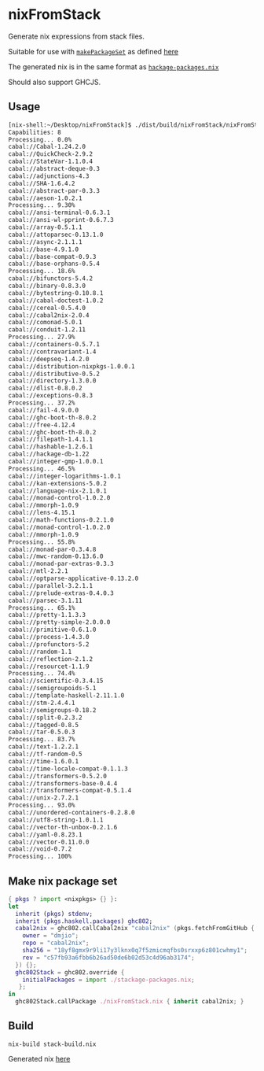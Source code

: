 # nixFromStack
Generate nix expressions from stack files.

Suitable for use with [`makePackageSet`](https://github.com/NixOS/nixpkgs/blob/master/pkgs/development/haskell-modules/lib.nix#L4)
as defined [here](https://github.com/NixOS/nixpkgs/blob/master/pkgs/development/haskell-modules/default.nix#L15)

The generated nix is in the same format as [`hackage-packages.nix`](https://github.com/NixOS/nixpkgs/blob/master/pkgs/development/haskell-modules/hackage-packages.nix)

Should also support GHCJS.

## Usage
```bash
[nix-shell:~/Desktop/nixFromStack]$ ./dist/build/nixFromStack/nixFromStack --no-check --no-haddock +RTS -N > stackage-packages.nix
Capabilities: 8
Processing... 0.0%
cabal://Cabal-1.24.2.0
cabal://QuickCheck-2.9.2
cabal://StateVar-1.1.0.4
cabal://abstract-deque-0.3
cabal://adjunctions-4.3
cabal://SHA-1.6.4.2
cabal://abstract-par-0.3.3
cabal://aeson-1.0.2.1
Processing... 9.30%
cabal://ansi-terminal-0.6.3.1
cabal://ansi-wl-pprint-0.6.7.3
cabal://array-0.5.1.1
cabal://attoparsec-0.13.1.0
cabal://async-2.1.1.1
cabal://base-4.9.1.0
cabal://base-compat-0.9.3
cabal://base-orphans-0.5.4
Processing... 18.6%
cabal://bifunctors-5.4.2
cabal://binary-0.8.3.0
cabal://bytestring-0.10.8.1
cabal://cabal-doctest-1.0.2
cabal://cereal-0.5.4.0
cabal://cabal2nix-2.0.4
cabal://comonad-5.0.1
cabal://conduit-1.2.11
Processing... 27.9%
cabal://containers-0.5.7.1
cabal://contravariant-1.4
cabal://deepseq-1.4.2.0
cabal://distribution-nixpkgs-1.0.0.1
cabal://distributive-0.5.2
cabal://directory-1.3.0.0
cabal://dlist-0.8.0.2
cabal://exceptions-0.8.3
Processing... 37.2%
cabal://fail-4.9.0.0
cabal://ghc-boot-th-8.0.2
cabal://free-4.12.4
cabal://ghc-boot-th-8.0.2
cabal://filepath-1.4.1.1
cabal://hashable-1.2.6.1
cabal://hackage-db-1.22
cabal://integer-gmp-1.0.0.1
Processing... 46.5%
cabal://integer-logarithms-1.0.1
cabal://kan-extensions-5.0.2
cabal://language-nix-2.1.0.1
cabal://monad-control-1.0.2.0
cabal://mmorph-1.0.9
cabal://lens-4.15.1
cabal://math-functions-0.2.1.0
cabal://monad-control-1.0.2.0
cabal://mmorph-1.0.9
Processing... 55.8%
cabal://monad-par-0.3.4.8
cabal://mwc-random-0.13.6.0
cabal://monad-par-extras-0.3.3
cabal://mtl-2.2.1
cabal://optparse-applicative-0.13.2.0
cabal://parallel-3.2.1.1
cabal://prelude-extras-0.4.0.3
cabal://parsec-3.1.11
Processing... 65.1%
cabal://pretty-1.1.3.3
cabal://pretty-simple-2.0.0.0
cabal://primitive-0.6.1.0
cabal://process-1.4.3.0
cabal://profunctors-5.2
cabal://random-1.1
cabal://reflection-2.1.2
cabal://resourcet-1.1.9
Processing... 74.4%
cabal://scientific-0.3.4.15
cabal://semigroupoids-5.1
cabal://template-haskell-2.11.1.0
cabal://stm-2.4.4.1
cabal://semigroups-0.18.2
cabal://split-0.2.3.2
cabal://tagged-0.8.5
cabal://tar-0.5.0.3
Processing... 83.7%
cabal://text-1.2.2.1
cabal://tf-random-0.5
cabal://time-1.6.0.1
cabal://time-locale-compat-0.1.1.3
cabal://transformers-0.5.2.0
cabal://transformers-base-0.4.4
cabal://transformers-compat-0.5.1.4
cabal://unix-2.7.2.1
Processing... 93.0%
cabal://unordered-containers-0.2.8.0
cabal://utf8-string-1.0.1.1
cabal://vector-th-unbox-0.2.1.6
cabal://yaml-0.8.23.1
cabal://vector-0.11.0.0
cabal://void-0.7.2
Processing... 100%
```

## Make nix package set
```nix
{ pkgs ? import <nixpkgs> {} }:
let
  inherit (pkgs) stdenv;
  inherit (pkgs.haskell.packages) ghc802;
  cabal2nix = ghc802.callCabal2nix "cabal2nix" (pkgs.fetchFromGitHub {
    owner = "dmjio";
    repo = "cabal2nix";
    sha256 = "18yf8gmx9r9li17y3lknx0q7f5zmicmqfbs0srxxp6z801cwhmy1";
    rev = "c57fb93a6fbb6b26ad50de6b02d53c4d96ab3174";
  }) {};
  ghc802Stack = ghc802.override {
    initialPackages = import ./stackage-packages.nix;
   };
in
  ghc802Stack.callPackage ./nixFromStack.nix { inherit cabal2nix; }
```

## Build
```
nix-build stack-build.nix
```

Generated nix [here](https://github.com/dmjio/nixFromStack/blob/master/stackage-packages.nix)
